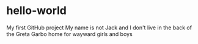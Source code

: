 # hello-world
My first GitHub project
My name is not Jack and I don't live in the back of the Greta Garbo home for wayward girls and boys
